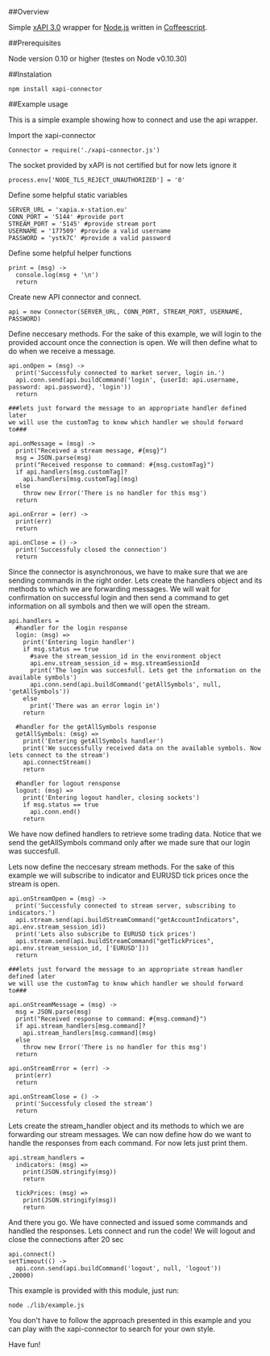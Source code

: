 ##Overview

Simple [xAPI 3.0](http://developers.xstore.pro/) wrapper for [Node.js](http://nodejs.org/) written in [Coffeescript](http://coffeescript.org/).

##Prerequisites

Node version 0.10 or higher (testes on Node v0.10.30)

##Instalation

`npm install xapi-connector`

##Example usage

This is a simple example showing how to connect and use the api wrapper.

Import the xapi-connector

    Connector = require('./xapi-connector.js')

The socket provided by xAPI is not certified but for now lets ignore it

    process.env['NODE_TLS_REJECT_UNAUTHORIZED'] = '0'

Define some helpful static variables

    SERVER_URL = 'xapia.x-station.eu'
    CONN_PORT = '5144' #provide port
    STREAM_PORT = '5145' #provide stream port
    USERNAME = '177509' #provide a valid username
    PASSWORD = 'ystk7C' #provide a valid password

Define some helpful helper functions

    print = (msg) ->
      console.log(msg + '\n')
      return

Create new API connector and connect.

    api = new Connector(SERVER_URL, CONN_PORT, STREAM_PORT, USERNAME, PASSWORD)

Define neccesary methods.
For the sake of this example, we will login to the provided account once the connection is open.
We will then define what to do when we receive a message.

    api.onOpen = (msg) ->
      print('Successfuly connected to market server, login in.')
      api.conn.send(api.buildCommand('login', {userId: api.username, password: api.password}, 'login'))
      return

    ###lets just forward the message to an appropriate handler defined later
    we will use the customTag to know which handler we should forward to###

    api.onMessage = (msg) ->
      print("Received a stream message, #{msg}")
      msg = JSON.parse(msg)
      print("Received response to command: #{msg.customTag}")
      if api.handlers[msg.customTag]?
        api.handlers[msg.customTag](msg)
      else
        throw new Error('There is no handler for this msg')
      return

    api.onError = (err) ->
      print(err)
      return

    api.onClose = () ->
      print('Successfuly closed the connection')
      return

Since the connector is asynchronous, we have to make sure that we are sending commands in the right order.
Lets create the handlers object and its methods to which we are forwarding messages.
We will wait for confirmation on successful login and then send a command to get information on all symbols and then we will open the stream.

    api.handlers =
      #handler for the login response
      login: (msg) =>
        print('Entering login handler')
        if msg.status == true
          #save the stream_session_id in the environment object
          api.env.stream_session_id = msg.streamSessionId
          print('The login was succesfull. Lets get the information on the available symbols')
          api.conn.send(api.buildCommand('getAllSymbols', null, 'getAllSymbols'))
        else
          print('There was an error login in')
        return

      #handler for the getAllSymbols response
      getAllSymbols: (msg) =>
        print('Entering getAllSymbols handler')
        print('We successfully received data on the available symbols. Now lets connect to the stream')
        api.connectStream()
        return

      #handler for logout rensponse
      logout: (msg) =>
        print('Entering logout handler, closing sockets')
        if msg.status == true
          api.conn.end()
        return

We have now defined handlers to retrieve some trading data.
Notice that we send the getAllSymbols command only after we made sure that our login was succesfull.

Lets now define the neccesary stream methods. For the sake of this example we will subscribe to indicator and EURUSD tick prices once the stream is open.

    api.onStreamOpen = (msg) ->
      print('Successfuly connected to stream server, subscribing to indicators.')
      api.stream.send(api.buildStreamCommand("getAccountIndicators", api.env.stream_session_id))
      print('Lets also subscribe to EURUSD tick prices')
      api.stream.send(api.buildStreamCommand("getTickPrices", api.env.stream_session_id, ['EURUSD']))
      return

    ###lets just forward the message to an appropriate stream handler defined later
    we will use the customTag to know which handler we should forward to###

    api.onStreamMessage = (msg) ->
      msg = JSON.parse(msg)
      print("Received response to command: #{msg.command}")
      if api.stream_handlers[msg.command]?
        api.stream_handlers[msg.command](msg)
      else
        throw new Error('There is no handler for this msg')
      return

    api.onStreamError = (err) ->
      print(err)
      return

    api.onStreamClose = () ->
      print('Successfuly closed the stream')
      return

Lets create the stream_handler object and its methods to which we are forwarding our stream messages.
We can now define how do we want to handle the responses from each command. For now lets just print them.

    api.stream_handlers =
      indicators: (msg) =>
        print(JSON.stringify(msg))
        return

      tickPrices: (msg) =>
        print(JSON.stringify(msg))
        return

And there you go. We have connected and issued some commands and handled the responses. Lets connect and run the code!
We will logout and close the connections after 20 sec

    api.connect()
    setTimeout(() ->
      api.conn.send(api.buildCommand('logout', null, 'logout'))
    ,20000)

This example is provided with this module, just run:

`node ./lib/example.js`

You don't have to follow the approach presented in this example and you can play with the xapi-connector to search for your own style.

Have fun!
